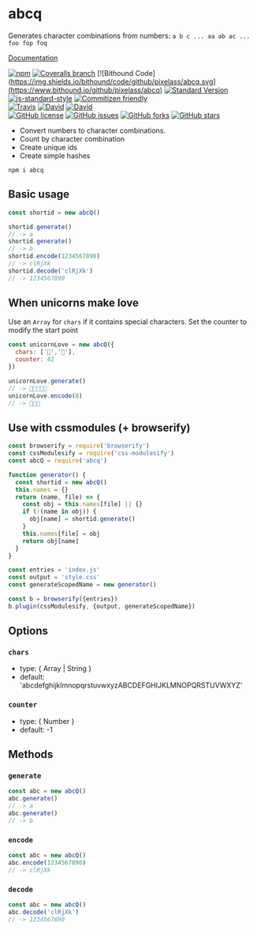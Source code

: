 # abcq

Generates character combinations from numbers: `a b c ... aa ab ac ... foo fop foq`

[Documentation](https://pixelass.github.io/abcq/)

[![npm](https://img.shields.io/npm/v/abcq.svg)](https://www.npmjs.com/package/abcq)
[![Coveralls branch](https://img.shields.io/coveralls/pixelass/abcq.svg)](https://coveralls.io/github/pixelass/abcq)
[![Bithound Code](https://img.shields.io/bithound/code/github/pixelass/abcq.svg](https://www.bithound.io/github/pixelass/abcq)
[![Standard Version](https://img.shields.io/badge/release-standard%20version-brightgreen.svg)](https://github.com/conventional-changelog/standard-version)
[![js-standard-style](https://img.shields.io/badge/code%20style-standard-brightgreen.svg)](http://standardjs.com/)
[![Commitizen friendly](https://img.shields.io/badge/commitizen-friendly-brightgreen.svg)](http://commitizen.github.io/cz-cli/)  
[![Travis](https://img.shields.io/travis/pixelass/abcq.svg)](https://travis-ci.org/pixelass/abcq)
[![David](https://img.shields.io/david/pixelass/abcq.svg)](https://david-dm.org/pixelass/abcq)
[![David](https://img.shields.io/david/dev/pixelass/abcq.svg)](https://david-dm.org/pixelass/abcq#info=devDependencies&view=table)  
[![GitHub license](https://img.shields.io/github/license/pixelass/abcq.svg)](https://github.com/pixelass/abcq/blob/master/LICENSE)
[![GitHub issues](https://img.shields.io/github/issues/pixelass/abcq.svg)](https://github.com/pixelass/abcq/issues)
[![GitHub forks](https://img.shields.io/github/forks/pixelass/abcq.svg)](https://github.com/pixelass/abcq/network)
[![GitHub stars](https://img.shields.io/github/stars/pixelass/abcq.svg)](https://github.com/pixelass/abcq/stargazers)  


* Convert numbers to character combinations.
* Count by character combination
* Create unique ids
* Create simple hashes

```shell
npm i abcq
```

## Basic usage

```js
const shortid = new abcQ()

shortid.generate()
// -> a
shortid.generate()
// -> b
shortid.encode(1234567890)
// -> clRjXk
shortid.decode('clRjXk')
// -> 1234567890
```

## When unicorns make love

Use an `Array` for `chars` if it contains special characters.
Set the counter to modify the start point

```js
const unicornLove = new abcQ({
  chars: ['🦄','💖'],
  counter: 42
})

unicornLove.generate()
// -> 🦄💖💖🦄💖
unicornLove.encode(8)
// -> 🦄💖🦄
```

## Use with cssmodules (+ browserify)

```js
const browserify = require('browserify')
const cssModulesify = require('css-modulesify')
const abcQ = require('abcq')

function generator() {
  const shortid = new abcQ()
  this.names = {}
  return (name, file) => {
    const obj = this.names[file] || {}
    if (!(name in obj)) {
      obj[name] = shortid.generate()
    }
    this.names[file] = obj
    return obj[name]
  }
}

const entries = 'index.js'
const output = 'style.css'
const generateScopedName = new generator()

const b = browserify({entries})
b.plugin(cssModulesify, {output, generateScopedName})
```

## Options

### `chars`
* type: { Array | String }
* default: 'abcdefghijklmnopqrstuvwxyzABCDEFGHIJKLMNOPQRSTUVWXYZ'

### `counter`
* type: { Number }
* default: -1

## Methods

### `generate`

```js
const abc = new abcQ()
abc.generate()
// -> a
abc.generate()
// -> b
```

### `encode`

```js
const abc = new abcQ()
abc.encode(1234567890)
// -> clRjXk
```

### `decode`

```js
const abc = new abcQ()
abc.decode('clRjXk')
// -> 1234567890
```
